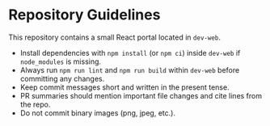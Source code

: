 # Repository Guidelines

This repository contains a small React portal located in `dev-web`.

* Install dependencies with `npm install` (or `npm ci`) inside `dev-web` if `node_modules` is missing.
* Always run `npm run lint` and `npm run build` within `dev-web` before committing any changes.
* Keep commit messages short and written in the present tense.
* PR summaries should mention important file changes and cite lines from the repo.
* Do not commit binary images (png, jpeg, etc.).
